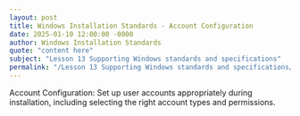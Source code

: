 ```yaml
---
layout: post
title: Windows Installation Standards - Account Configuration
date: 2025-01-10 12:00:00 -0000
author: Windows Installation Standards
quote: "content here"
subject: "Lesson 13 Supporting Windows standards and specifications"
permalink: "/Lesson 13 Supporting Windows standards and specifications/Windows Installation Standards/Windows Installation Standards - Account Configuration"
---
```


Account Configuration: Set up user accounts appropriately during installation, including selecting the right account types and permissions.
